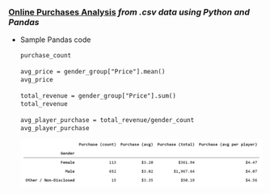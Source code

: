 ### [Online Purchases Analysis](https://github.com/dianewitt/pandas) *from .csv data using Python and Pandas*
   * Sample Pandas code
      ```purchase_count = gender_group["Purchase ID"].count()
      purchase_count
      
      avg_price = gender_group["Price"].mean()
      avg_price

      total_revenue = gender_group["Price"].sum()
      total_revenue

      avg_player_purchase = total_revenue/gender_count
      avg_player_purchase
      ```
      ![pandas](/Images/pandas.jpg)